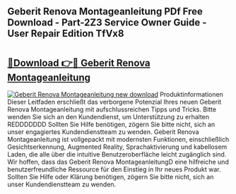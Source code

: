 ## Geberit Renova Montageanleitung PDf Free Download - Part-2Z3 Service Owner Guide - User Repair Edition TfVx8

# <h2><a href="http://df6mma.blite.top/?on=Geberit+Renova+Montageanleitung">🔗Download 👉🔴 Geberit Renova Montageanleitung</a></h2>

[![Geberit Renova Montageanleitung new download](https://i.imgur.com/lujVjoI.png)](http://df6mma.blite.top/?on=Geberit+Renova+Montageanleitung)
Produktinformationen Dieser Leitfaden erschließt das verborgene Potenzial Ihres neuen Geberit Renova Montageanleitung mit aufschlussreichen Tipps und Tricks. Bitte wenden Sie sich an den Kundendienst, um Unterstützung zu erhalten REDDDDDDD Sollten Sie Hilfe benötigen, zögern Sie bitte nicht, sich an unser engagiertes Kundendienstteam zu wenden. Geberit Renova Montageanleitung ist vollgepackt mit modernsten Funktionen, einschließlich Gesichtserkennung, Augmented Reality, Sprachaktivierung und kabellosem Laden, die alle über die intuitive Benutzeroberfläche leicht zugänglich sind. Wir hoffen, dass das Geberit Renova MontageanleitungD eine hilfreiche und benutzerfreundliche Ressource für den Einstieg in Ihr neues Produkt war. Sollten Sie Hilfe oder Klärung benötigen, zögern Sie bitte nicht, sich an unser Kundendienstteam zu wenden.
